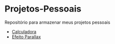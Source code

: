 # Projetos-Pessoais

Repositório para armazenar meus projetos pessoais

- [Calculadora](https://github.com/EduardoHoths/Projetos-Pessoais/tree/main/calculator)
- [Efeito Parallax](https://github.com/EduardoHoths/Projetos-Pessoais/tree/main/parallax-top-animes)
